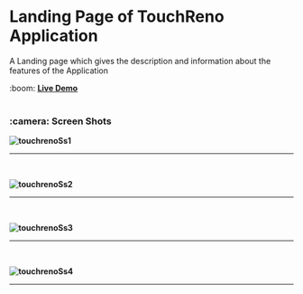 <h1> Landing Page of TouchReno Application</h1>
<p>A Landing page which gives the description and information about the features of the Application</p>
 :boom: <b><a href="https://touchreno.netlify.app/">Live Demo</a><b />
 
 <br /> 
 <br />
<h3> :camera: <b>Screen Shots</b> </h3>

![touchrenoSs1](https://user-images.githubusercontent.com/68849782/192138408-d59f043d-e8b8-46ec-a67c-769e572607d2.png)
<hr><br /> 

![touchrenoSs2](https://user-images.githubusercontent.com/68849782/192138556-75adcc40-d63c-42c6-8ef5-40b6590254f3.png)
<hr><br /> 

![touchrenoSs3](https://user-images.githubusercontent.com/68849782/192138612-4cd88e02-d6c7-48c8-8d80-1083afb5e1c0.png)
<hr><br /> 

![touchrenoSs4](https://user-images.githubusercontent.com/68849782/192138629-dd11383f-27f1-4742-a359-3a83b591c6df.png)
<hr><br /> 


